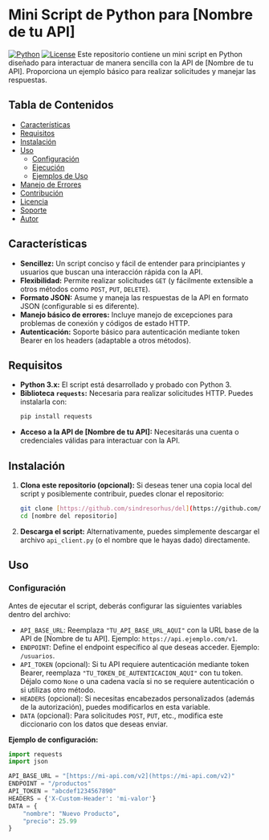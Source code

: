 # Mini Script de Python para [Nombre de tu API]

[![Python](https://img.shields.io/badge/Python-3.x-blue.svg)](https://www.python.org/)
[![License](https://img.shields.io/badge/License-MIT-yellow.svg)](https://opensource.org/licenses/MIT)
Este repositorio contiene un mini script en Python diseñado para interactuar de manera sencilla con la API de [Nombre de tu API]. Proporciona un ejemplo básico para realizar solicitudes y manejar las respuestas.

## Tabla de Contenidos

- [Características](#características)
- [Requisitos](#requisitos)
- [Instalación](#instalación)
- [Uso](#uso)
    - [Configuración](#configuración)
    - [Ejecución](#ejecución)
    - [Ejemplos de Uso](#ejemplos-de-uso)
- [Manejo de Errores](#manejo-de-errores)
- [Contribución](#contribución)
- [Licencia](#licencia)
- [Soporte](#soporte)
- [Autor](#autor)

## Características

* **Sencillez:** Un script conciso y fácil de entender para principiantes y usuarios que buscan una interacción rápida con la API.
* **Flexibilidad:** Permite realizar solicitudes `GET` (y fácilmente extensible a otros métodos como `POST`, `PUT`, `DELETE`).
* **Formato JSON:** Asume y maneja las respuestas de la API en formato JSON (configurable si es diferente).
* **Manejo básico de errores:** Incluye manejo de excepciones para problemas de conexión y códigos de estado HTTP.
* **Autenticación:** Soporte básico para autenticación mediante token Bearer en los headers (adaptable a otros métodos).

## Requisitos

* **Python 3.x:** El script está desarrollado y probado con Python 3.
* **Biblioteca `requests`:** Necesaria para realizar solicitudes HTTP. Puedes instalarla con:
    ```bash
    pip install requests
    ```
* **Acceso a la API de [Nombre de tu API]:** Necesitarás una cuenta o credenciales válidas para interactuar con la API.

## Instalación

1.  **Clona este repositorio (opcional):** Si deseas tener una copia local del script y posiblemente contribuir, puedes clonar el repositorio:
    ```bash
    git clone [https://github.com/sindresorhus/del](https://github.com/sindresorhus/del)
    cd [nombre del repositorio]
    ```
2.  **Descarga el script:** Alternativamente, puedes simplemente descargar el archivo `api_client.py` (o el nombre que le hayas dado) directamente.

## Uso

### Configuración

Antes de ejecutar el script, deberás configurar las siguientes variables dentro del archivo:

* `API_BASE_URL`: Reemplaza `"TU_API_BASE_URL_AQUI"` con la URL base de la API de [Nombre de tu API]. Ejemplo: `https://api.ejemplo.com/v1`.
* `ENDPOINT`: Define el endpoint específico al que deseas acceder. Ejemplo: `/usuarios`.
* `API_TOKEN` (opcional): Si tu API requiere autenticación mediante token Bearer, reemplaza `"TU_TOKEN_DE_AUTENTICACION_AQUI"` con tu token. Déjalo como `None` o una cadena vacía si no se requiere autenticación o si utilizas otro método.
* `HEADERS` (opcional): Si necesitas encabezados personalizados (además de la autorización), puedes modificarlos en esta variable.
* `DATA` (opcional): Para solicitudes `POST`, `PUT`, etc., modifica este diccionario con los datos que deseas enviar.

**Ejemplo de configuración:**

```python
import requests
import json

API_BASE_URL = "[https://mi-api.com/v2](https://mi-api.com/v2)"
ENDPOINT = "/productos"
API_TOKEN = "abcdef1234567890"
HEADERS = {'X-Custom-Header': 'mi-valor'}
DATA = {
    "nombre": "Nuevo Producto",
    "precio": 25.99
}
